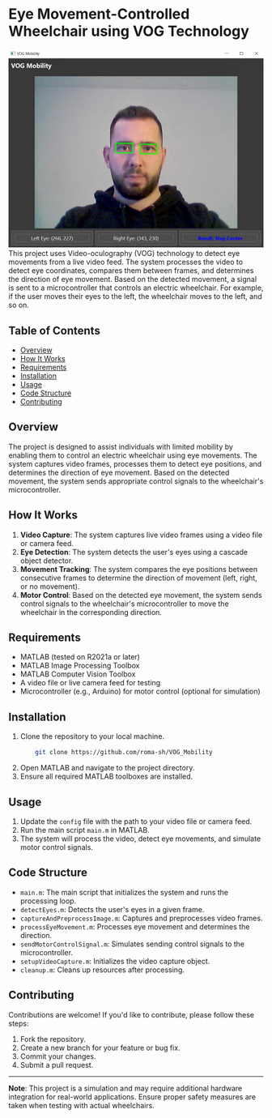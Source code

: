 # Eye Movement-Controlled Wheelchair using VOG Technology
![VOG_MOBILITY](https://github.com/roma-sh/VOG_Mobility/blob/master/img/VOG_Mobility.jpg)
This project uses Video-oculography (VOG) technology to detect eye movements from a live video feed. The system processes the video to detect eye coordinates, compares them between frames, and determines the direction of eye movement. Based on the detected movement, a signal is sent to a microcontroller that controls an electric wheelchair. For example, if the user moves their eyes to the left, the wheelchair moves to the left, and so on.

## Table of Contents
- [Overview](#overview)
- [How It Works](#how-it-works)
- [Requirements](#requirements)
- [Installation](#installation)
- [Usage](#usage)
- [Code Structure](#code-structure)
- [Contributing](#contributing)

## Overview
The project is designed to assist individuals with limited mobility by enabling them to control an electric wheelchair using eye movements. The system captures video frames, processes them to detect eye positions, and determines the direction of eye movement. Based on the detected movement, the system sends appropriate control signals to the wheelchair's microcontroller.

## How It Works
1. **Video Capture**: The system captures live video frames using a video file or camera feed.
2. **Eye Detection**: The system detects the user's eyes using a cascade object detector.
3. **Movement Tracking**: The system compares the eye positions between consecutive frames to determine the direction of movement (left, right, or no movement).
4. **Motor Control**: Based on the detected eye movement, the system sends control signals to the wheelchair's microcontroller to move the wheelchair in the corresponding direction.

## Requirements
- MATLAB (tested on R2021a or later)
- MATLAB Image Processing Toolbox
- MATLAB Computer Vision Toolbox
- A video file or live camera feed for testing
- Microcontroller (e.g., Arduino) for motor control (optional for simulation)

## Installation
1. Clone the repository to your local machine.
	```bash
		git clone https://github.com/roma-sh/VOG_Mobility
	```
2. Open MATLAB and navigate to the project directory.
3. Ensure all required MATLAB toolboxes are installed.

## Usage
1. Update the `config` file with the path to your video file or camera feed.
2. Run the main script `main.m` in MATLAB.
3. The system will process the video, detect eye movements, and simulate motor control signals.

## Code Structure
- `main.m`: The main script that initializes the system and runs the processing loop.
- `detectEyes.m`: Detects the user's eyes in a given frame.
- `captureAndPreprocessImage.m`: Captures and preprocesses video frames.
- `processEyeMovement.m`: Processes eye movement and determines the direction.
- `sendMotorControlSignal.m`: Simulates sending control signals to the microcontroller.
- `setupVideoCapture.m`: Initializes the video capture object.
- `cleanup.m`: Cleans up resources after processing.

## Contributing
Contributions are welcome! If you'd like to contribute, please follow these steps:
1. Fork the repository.
2. Create a new branch for your feature or bug fix.
3. Commit your changes.
4. Submit a pull request.


---

**Note**: This project is a simulation and may require additional hardware integration for real-world applications. Ensure proper safety measures are taken when testing with actual wheelchairs.
